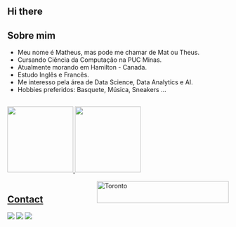 ## Hi there

## Sobre mim

- Meu nome é Matheus, mas pode me chamar de Mat ou Theus.
- Cursando Ciência da Computação na PUC Minas.
- Atualmente morando em Hamilton - Canada.
- Estudo Inglês e Francês.
- Me interesso pela área de Data Science, Data Analytics e AI.
- Hobbies preferidos: Basquete, Música, Sneakers ... 

##

<div>
  <a href="https://github.com/matsribeiro">
  <img height="150em" src="https://github-readme-stats.vercel.app/api?username=matsribeiro&show_icons=true&theme=dark&include_all_commits=true&count_private=true"/>
  <img height="150em" src="https://github-readme-stats.vercel.app/api/top-langs/?username=matsribeiro&layout=compact&langs_count=7&theme=dark"/>
</div>
<div style="display: inline_block"><br>
  <img align="right" alt="Toronto" src="https://media.giphy.com/media/XeqLFn14rnMbt632em/giphy.gif" height="50" width="300">
</div>

## Contact
  
<div> 
  <a href="https://instagram.com/tteur_" target="_blank"><img src="https://img.shields.io/badge/-Instagram-%23E4405F?style=for-the-badge&logo=instagram&logoColor=white" target="_blank"></a>
  <a href = "mailto:mravelar2001@gmail.com"><img src="https://img.shields.io/badge/-Gmail-%23333?style=for-the-badge&logo=gmail&logoColor=white" target="_blank"></a>
  <a href="https://www.linkedin.com/in/matribeiro" target="_blank"><img src="https://img.shields.io/badge/-LinkedIn-%230077B5?style=for-the-badge&logo=linkedin&logoColor=white" target="_blank"></a> 
</div>
